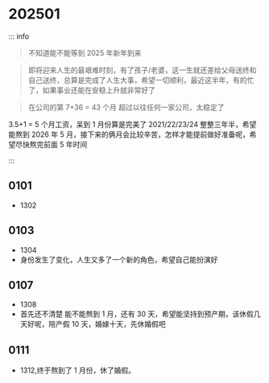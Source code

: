 # 202501

::: info

> 不知道能不能等到 2025 年新年到来

> 即将迎来人生的最艰难时刻，有了孩子/老婆，这一生就还差给父母送终和自己送终，总算是完成了人生大事，希望一切顺利，最近这半年，有的忙了，如果事业还能在安稳上升就非常好了

> 在公司的第 7+36 = 43 个月 超过以往任何一家公司，太稳定了

3.5+1 = 5 个月工资，呆到 1 月份算是完美了
2021/22/23/24 整整三年半，希望能熬到 2026 年 5 月，接下来的俩月会比较辛苦，怎样才能提前做好准备呢，希望尽快熬完前面 5 年时间

:::

## 0101

- 1302

## 0103

- 1304
- 身份发生了变化，人生又多了一个新的角色，希望自己能扮演好

## 0107

- 1308
- 首先还不清楚 能不能熬到 1 月，还有 30 天，希望能坚持到预产期，该休假几天好呢，陪产假 10 天，婚嫁十天，先休婚假吧

## 0111

- 1312,终于熬到了 1 月份，休了婚假。
